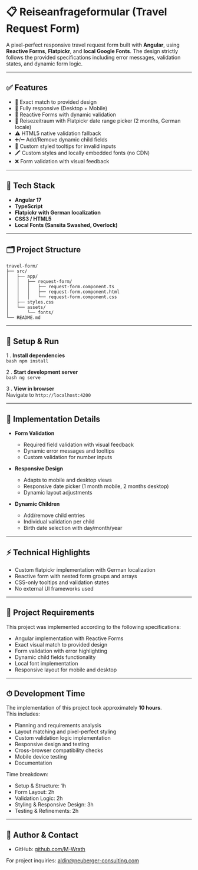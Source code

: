 # 📋 Reiseanfrageformular (Travel Request Form)

A pixel-perfect responsive travel request form built with **Angular**, using **Reactive Forms**, **Flatpickr**, and **local Google Fonts**. The design strictly follows the provided specifications including error messages, validation states, and dynamic form logic.

---

## ✅ Features

- 🎯 Exact match to provided design
- 📱 Fully responsive (Desktop + Mobile)
- 🧠 Reactive Forms with dynamic validation
- 📆 Reisezeitraum with Flatpickr date range picker (2 months, German locale)
- ⚠️ HTML5 native validation fallback
- ➕/➖ Add/Remove dynamic child fields
- 📎 Custom styled tooltips for invalid inputs
- 🖍️ Custom styles and locally embedded fonts (no CDN)
- ❌ Form validation with visual feedback

---

## 🧱 Tech Stack

- **Angular 17**
- **TypeScript**
- **Flatpickr with German localization**
- **CSS3 / HTML5**
- **Local Fonts (Sansita Swashed, Overlock)**

---

## 🗂 Project Structure

```text
travel-form/
├── src/
│   ├── app/
│   │   ├── request-form/
│   │   │   ├── request-form.component.ts
│   │   │   ├── request-form.component.html
│   │   │   └── request-form.component.css
│   ├── styles.css
│   └── assets/
│       └── fonts/
└── README.md
```

---

## 🚀 Setup & Run

1 . **Install dependencies**  
`bash
npm install
`

2 . **Start development server**  
`bash
ng serve
`

3 . **View in browser**  
 Navigate to `http://localhost:4200`

---

## 📌 Implementation Details

- **Form Validation**

  - Required field validation with visual feedback
  - Dynamic error messages and tooltips
  - Custom validation for number inputs

- **Responsive Design**

  - Adapts to mobile and desktop views
  - Responsive date picker (1 month mobile, 2 months desktop)
  - Dynamic layout adjustments

- **Dynamic Children**
  - Add/remove child entries
  - Individual validation per child
  - Birth date selection with day/month/year

---

## ⚡ Technical Highlights

- Custom flatpickr implementation with German localization
- Reactive form with nested form groups and arrays
- CSS-only tooltips and validation states
- No external UI frameworks used

---

## 📄 Project Requirements

This project was implemented according to the following specifications:

- Angular implementation with Reactive Forms
- Exact visual match to provided design
- Form validation with error highlighting
- Dynamic child fields functionality
- Local font implementation
- Responsive layout for mobile and desktop

---

## ⏱ Development Time

The implementation of this project took approximately **10 hours**.  
This includes:

- Planning and requirements analysis
- Layout matching and pixel-perfect styling
- Custom validation logic implementation
- Responsive design and testing
- Cross-browser compatibility checks
- Mobile device testing
- Documentation

Time breakdown:

- Setup & Structure: 1h
- Form Layout: 2h
- Validation Logic: 2h
- Styling & Responsive Design: 3h
- Testing & Refinements: 2h

---

## 👤 Author & Contact

- GitHub: [github.com/M-Wrath](https://github.com/M-Wrath)

For project inquiries:
<aldin@neuberger-consulting.com>
